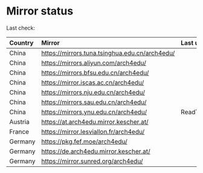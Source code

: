 <script src="./time.js"></script>
# Mirror status
Last check: <script type="text/javascript">localize(1695910625.516787);</script>

|Country|Mirror|Last update|
|:------|:-----|:----------|
|China|https://mirrors.tuna.tsinghua.edu.cn/arch4edu/|<script type="text/javascript">localize(1695883331);</script>|
|China|https://mirrors.aliyun.com/arch4edu/|<script type="text/javascript">localize(1695883331);</script>|
|China|https://mirrors.bfsu.edu.cn/arch4edu/|<script type="text/javascript">localize(1695839649);</script>|
|China|https://mirror.iscas.ac.cn/arch4edu/|<script type="text/javascript">localize(1695883331);</script>|
|China|https://mirrors.nju.edu.cn/arch4edu/|<script type="text/javascript">localize(1695839649);</script>|
|China|https://mirrors.sau.edu.cn/arch4edu/|<script type="text/javascript">localize(1695883331);</script>|
|China|https://mirrors.ynu.edu.cn/arch4edu/|ReadTimeout|
|Austria|https://at.arch4edu.mirror.kescher.at/|<script type="text/javascript">localize(1695883331);</script>|
|France|https://mirror.lesviallon.fr/arch4edu/|<script type="text/javascript">localize(1695883331);</script>|
|Germany|https://pkg.fef.moe/arch4edu/|<script type="text/javascript">localize(1695883331);</script>|
|Germany|https://de.arch4edu.mirror.kescher.at/|<script type="text/javascript">localize(1695883331);</script>|
|Germany|https://mirror.sunred.org/arch4edu/|<script type="text/javascript">localize(1695883331);</script>|

<script src="./tablefilter/tablefilter.js"></script>
<script src="./table.js"></script>